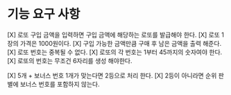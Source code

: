 # 기능 요구 사항
[X] 로또 구입 금액을 입력하면 구입 금액에 해당하는 로또를 발급해야 한다.
[X] 로또 1장의 가격은 1000원이다.
[X] 구입 가능한 금액만큼 구매 후 남은 금액을 출력 해준다.
[X] 로또 번호는 중복될 수 없다.
[X] 로또의 각 번호는 1부터 45까지의 숫자여야 한다.
[X] 로또의 번호는 무조건 6자리를 생성 해야한다.

[X] 5개 + 보너스 번호 1개가 맞는다면 2등으로 처리 한다.
[X] 2등이 아니라면 순위 판별에 보너스 번호를 포함하지 않는다.